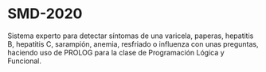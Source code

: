 # SMD-2020
Sistema experto para detectar síntomas de una varicela, paperas, hepatitis B, hepatitis C, sarampión, anemia, resfriado o influenza con unas preguntas, haciendo uso de PROLOG para la clase de Programación Lógica y Funcional.
